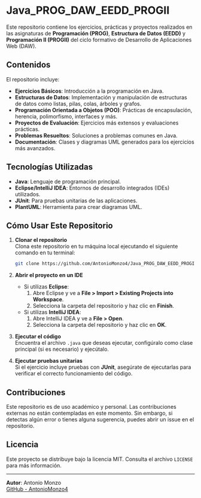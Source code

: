 
# Java_PROG_DAW_EEDD_PROGII

Este repositorio contiene los ejercicios, prácticas y proyectos realizados en las asignaturas de **Programación (PROG)**, **Estructura de Datos (EEDD)** y **Programación II (PROGII)** del ciclo formativo de Desarrollo de Aplicaciones Web (DAW).

## Contenidos

El repositorio incluye:

- **Ejercicios Básicos**: Introducción a la programación en Java.
- **Estructuras de Datos**: Implementación y manipulación de estructuras de datos como listas, pilas, colas, árboles y grafos.
- **Programación Orientada a Objetos (POO)**: Prácticas de encapsulación, herencia, polimorfismo, interfaces y más.
- **Proyectos de Evaluación**: Ejercicios más extensos y evaluaciones prácticas.
- **Problemas Resueltos**: Soluciones a problemas comunes en Java.
- **Documentación**: Clases y diagramas UML generados para los ejercicios más avanzados.

## Tecnologías Utilizadas

- **Java**: Lenguaje de programación principal.
- **Eclipse/IntelliJ IDEA**: Entornos de desarrollo integrados (IDEs) utilizados.
- **JUnit**: Para pruebas unitarias de las aplicaciones.
- **PlantUML**: Herramienta para crear diagramas UML.

## Cómo Usar Este Repositorio

1. **Clonar el repositorio**  
   Clona este repositorio en tu máquina local ejecutando el siguiente comando en tu terminal:  
   ```bash
   git clone https://github.com/AntonioMonzo4/Java_PROG_DAW_EEDD_PROGII.git
   ```

2. **Abrir el proyecto en un IDE**  
   - Si utilizas **Eclipse**:
     1. Abre Eclipse y ve a **File > Import > Existing Projects into Workspace**.
     2. Selecciona la carpeta del repositorio y haz clic en **Finish**.
   - Si utilizas **IntelliJ IDEA**:
     1. Abre IntelliJ IDEA y ve a **File > Open**.
     2. Selecciona la carpeta del repositorio y haz clic en **OK**.

3. **Ejecutar el código**  
   Encuentra el archivo `.java` que deseas ejecutar, configúralo como clase principal (si es necesario) y ejecútalo.

4. **Ejecutar pruebas unitarias**  
   Si el ejercicio incluye pruebas con **JUnit**, asegúrate de ejecutarlas para verificar el correcto funcionamiento del código.

## Contribuciones

Este repositorio es de uso académico y personal. Las contribuciones externas no están contempladas en este momento. Sin embargo, si detectas algún error o tienes alguna sugerencia, puedes abrir un issue en el repositorio.

## Licencia

Este proyecto se distribuye bajo la licencia MIT. Consulta el archivo `LICENSE` para más información.

---

**Autor**: Antonio Monzo  
[GitHub - AntonioMonzo4](https://github.com/AntonioMonzo4)
```
